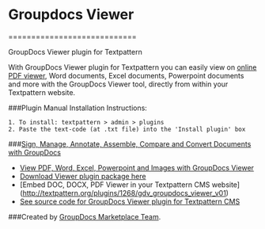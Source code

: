 # Groupdocs Viewer
============================

GroupDocs Viewer plugin for Textpattern

With GroupDocs Viewer plugin for Textpattern you can easily view on [online PDF viewer](http://groupdocs.com/apps/Viewer), Word documents, Excel documents, Powerpoint documents and more with the GroupDocs Viewer tool, directly from within your Textpattern website.

###Plugin Manual Installation Instructions:

	1. To install: textpattern > admin > plugins
	2. Paste the text-code (at .txt file) into the 'Install plugin' box


###[Sign, Manage, Annotate, Assemble, Compare and Convert Documents with GroupDocs](http://groupdocs.com)
* [View PDF, Word, Excel, Powerpoint and Images with GroupDocs Viewer](http://groupdocs.com/apps/Viewer)
* [Download Viewer plugin package here](https://github.com/groupdocs/textpattern-groupdocs-Viewer)
* [Embed DOC, DOCX, PDF Viewer in your Textpattern CMS website] (http://textpattern.org/plugins/1268/gdv_groupdocs_viewer_v01)
* [See source code for GroupDocs Viewer plugin for Textpattern CMS](https://github.com/groupdocs/textpattern-groupdocs-Viewer-source)

###Created by [GroupDocs Marketplace Team](http://groupdocs.com/marketplace/).